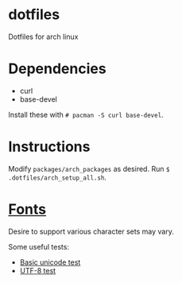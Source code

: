dotfiles
========
Dotfiles for arch linux


Dependencies
============
* curl
* base-devel

Install these with `# pacman -S curl base-devel`.


Instructions
============
Modify `packages/arch_packages` as desired. Run `$ .dotfiles/arch_setup_all.sh`.

[//]: # (
First edit the applications.conf in the root to choose which applications you
want to import configurations for. Then, run `./install` to install the
configurations.)


[Fonts](https://wiki.archlinux.org/index.php/Fonts)
===================================================
Desire to support various character sets may vary.

Some useful tests:
 * [Basic unicode test](http://www.madore.org/~david/misc/unitest/)
 * [UTF-8 test](http://www.fileformat.info/info/unicode/utf8test.htm)
